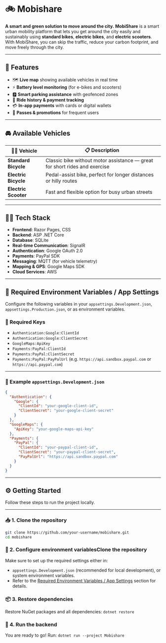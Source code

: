 # 🚲 Mobishare
**A smart and green solution to move around the city.**
**MobiShare** is a smart urban mobility platform that lets you get around the city easily and sustainably using **standard bikes**, **electric bikes**, and **electric scooters**. With MobiShare, you can skip the traffic, reduce your carbon footprint, and move freely through the city.

---

## 🚀 Features

- 🗺 **Live map** showing available vehicles in real time
- ⚡ **Battery level monitoring** (for e-bikes and scooters)  
- 🅿️ **Smart parking assistance** with geofenced zones  
- 🔄 **Ride history & payment tracking**  
- 💳 **In-app payments** with cards or digital wallets  
- 🎫 **Passes & promotions** for frequent users  

---

## 🚘 Available Vehicles

| 🚴‍♂️ Vehicle               | 📋 Description                                                               |
|--------------------------|------------------------------------------------------------------------------|
| **Standard Bicycle**     | Classic bike without motor assistance — great for short rides and exercise   |
| **Electric Bicycle**     | Pedal-assist bike, perfect for longer distances or hilly routes              |
| **Electric Scooter**     | Fast and flexible option for busy urban streets                              |

---

## 🧑‍💻 Tech Stack

- **Frontend**: Razor Pages, CSS  
- **Backend**: ASP .NET Core
- **Database**: SQLite
- **Real-time Communication**: SignalR
- **Authentication**: Google OAuth 2.0
- **Payments**: PayPal SDK
- **Messaging**: MQTT (for vehicle telemetry)
- **Mapping & GPS**: Google Maps SDK  
- **Cloud Services**: AWS
  
---

## 🧾 Required Environment Variables / App Settings

Configure the following variables in your `appsettings.Development.json`, `appsettings.Production.json`, or as environment variables.

### 🔑 Required Keys

- `Authentication:Google:ClientId`
- `Authentication:Google:ClientSecret`
- `GoogleMaps:ApiKey`
- `Payments:PayPal:ClientId`
- `Payments:PayPal:ClientSecret`
- `Payments:PayPal:PayPalUrl` (e.g. `https://api.sandbox.paypal.com` or `https://api.paypal.com`)

---

### 🧪 Example `appsettings.Development.json`

```json
{
  "Authentication": {
    "Google": {
      "ClientId": "your-google-client-id",
      "ClientSecret": "your-google-client-secret"
    }
  },
  "GoogleMaps": {
    "ApiKey": "your-google-maps-api-key"
  },
  "Payments": {
    "PayPal": {
      "ClientId": "your-paypal-client-id",
      "ClientSecret": "your-paypal-client-secret",
      "PayPalUrl": "https://api.sandbox.paypal.com"
    }
  }
}
```

---

## ⚙️ Getting Started

Follow these steps to run the project locally.

---

### 📥 1. Clone the repository

```bash
git clone https://github.com/your-username/mobishare.git
cd mobishare
```

### 🔧 2. Configure environment variablesClone the repository
Make sure to set up the required settings either in:
- `appsettings.Development.json` (recommended for local development), or
system environment variables.
- Refer to the [Required Environment Variables / App Settings](#-required-environment-variables--app-settings) section for details.

### 📦 3. Restore dependencies
Restore NuGet packages and all dependencies:
`dotnet restore`

### 🚀 4. Run the backend
You are ready to go! Run:
`dotnet run --project Mobishare`

